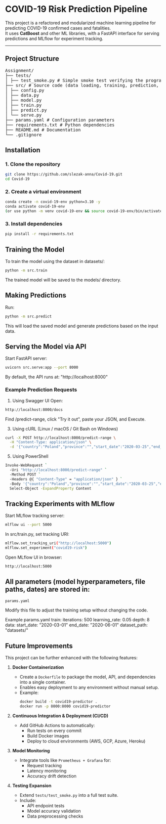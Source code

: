 # COVID-19 Risk Prediction Pipeline

This project is a refactored and modularized machine learning pipeline for predicting COVID-19 confirmed cases and fatalities.  
It uses **CatBoost** and other ML libraries, with a FastAPI interface for serving predictions and MLflow for experiment tracking.

---

## Project Structure
<pre>
Assignment/
├── tests/  
│ ├── test_smoke.py # Simple smoke test verifying the program runs and config loads correctly
├── src/ # Source code (data loading, training, prediction, API)
│ ├── config.py
│ ├── data.py
│ ├── model.py
│ ├── train.py
│ ├── predict.py
│ └── serve.py
├── params.yaml # Configuration parameters
├── requirements.txt # Python dependencies
├── README.md # Documentation
└── .gitignore </pre>

## Installation

### 1. Clone the repository
```bash
git clone https://github.com/slezak-anna/Covid-19.git
cd Covid-19
```
### 2. Create a virtual environment
```bash
conda create -n covid-19-env python=3.10 -y
conda activate covid-19-env
(or use python -m venv covid-19-env && source covid-19-env/bin/activate)
```
### 3. Install dependencies
```bash
pip install -r requirements.txt
```
## Training the Model
To train the model using the dataset in datasets/:
```bash
python -m src.train
```
The trained model will be saved to the models/ directory.

## Making Predictions
Run:
```bash
python -m src.predict
```
This will load the saved model and generate predictions based on the input data.

## Serving the Model via API
Start FastAPI server:
```bash
uvicorn src.serve:app --port 8000
```
By default, the API runs at: "http://localhost:8000"

### Example Prediction Requests

1) Using Swagger UI
Open:
```bash
http://localhost:8000/docs
```
Find /predict-range, click "Try it out", paste your JSON, and Execute.

3) Using cURL (Linux / macOS / Git Bash on Windows)
```bash
curl -X POST http://localhost:8000/predict-range \
  -H "Content-Type: application/json" \
  -d '{"country":"Poland","province":"","start_date":"2020-03-25","end_date":"2020-04-23"}'
```

5) Using PowerShell
```bash
Invoke-WebRequest `
  -Uri "http://localhost:8000/predict-range" `
  -Method POST `
  -Headers @{ "Content-Type" = "application/json" } `
  -Body '{"country":"Poland","province":"","start_date":"2020-03-25","end_date":"2020-04-23"}' |
  Select-Object -ExpandProperty Content
```

## Tracking Experiments with MLflow
Start MLflow tracking server:

```bash
mlflow ui --port 5000
```

In src/train.py, set tracking URI:
```bash
mlflow.set_tracking_uri("http://localhost:5000")
mlflow.set_experiment("covid19-risk")
```
Open MLflow UI in browser:
```bash
http://localhost:5000
```

## All parameters (model hyperparameters, file paths, dates) are stored in:
```bash
params.yaml
```

Modify this file to adjust the training setup without changing the code.

Example params.yaml
train:
  iterations: 500
  learning_rate: 0.05
  depth: 8
data:
  start_date: "2020-03-01"
  end_date: "2020-06-01"
  dataset_path: "datasets/"

## Future Improvements

This project can be further enhanced with the following features:
1. **Docker Containerization**
   - Create a `Dockerfile` to package the model, API, and dependencies into a single container.
   - Enables easy deployment to any environment without manual setup.
   - Example:
     ```bash
     docker build -t covid19-predictor .
     docker run -p 8000:8000 covid19-predictor
     ```
2. **Continuous Integration & Deployment (CI/CD)**
   - Add GitHub Actions to automatically:
     - Run tests on every commit
     - Build Docker images
     - Deploy to cloud environments (AWS, GCP, Azure, Heroku)
      
3. **Model Monitoring**
   - Integrate tools like `Prometheus + Grafana` for:
     - Request tracking
     - Latency monitoring
     - Accuracy drift detection
    
4. **Testing Expansion**
   - Extend `tests/test_smoke.py` into a full test suite.
   - Include:
     - API endpoint tests
     - Model accuracy validation
     - Data preprocessing checks
